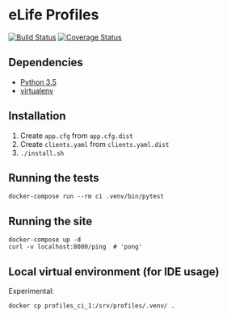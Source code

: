 eLife Profiles
==============

[![Build Status](https://ci--alfred.elifesciences.org/buildStatus/icon?job=test-profiles)](https://ci--alfred.elifesciences.org/job/test-profiles/) [![Coverage Status](https://coveralls.io/repos/github/elifesciences/profiles/badge.svg?branch=develop)](https://coveralls.io/github/elifesciences/profiles?branch=develop)

Dependencies
------------

* [Python 3.5](https://www.python.org/)
* [virtualenv](https://virtualenv.pypa.io/)

Installation
------------

1. Create `app.cfg` from `app.cfg.dist`
2. Create `clients.yaml` from `clients.yaml.dist`
3. `./install.sh`

Running the tests
-----------------

```
docker-compose run --rm ci .venv/bin/pytest
```

Running the site
----------------

```
docker-compose up -d
curl -v localhost:8080/ping  # 'pong'
```

Local virtual environment (for IDE usage)
-----------------------------------------

Experimental:

```
docker cp profiles_ci_1:/srv/profiles/.venv/ .
```
